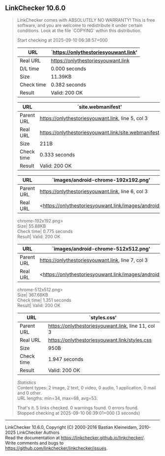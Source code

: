 ## LinkChecker 10.6.0

  

> LinkChecker comes with ABSOLUTELY NO WARRANTY! This is free software, and
> you are welcome to redistribute it under certain conditions. Look at the
> file `COPYING' within this distribution.  
>  
> Start checking at 2025-09-10 06:38:57+000  
>  
>  
>  URL | `https://onlythestoriesyouwant.link'  
> ---|---  
> Real URL| <https://onlythestoriesyouwant.link>  
> D/L time| 0.000 seconds  
> Size| 11.39KB  
> Check time| 0.382 seconds  
> Result| Valid: 200 OK  
>  
>  
>  
>  URL | `site.webmanifest'  
> ---|---  
> Parent URL| <https://onlythestoriesyouwant.link>, line 5, col 3  
> Real URL| <https://onlythestoriesyouwant.link/site.webmanifest>  
> Size| 211B  
> Check time| 0.333 seconds  
> Result| Valid: 200 OK  
>  
>  
>  
>  URL | `images/android-chrome-192x192.png'  
> ---|---  
> Parent URL| <https://onlythestoriesyouwant.link>, line 6, col 3  
> Real URL| <https://onlythestoriesyouwant.link/images/android-
> chrome-192x192.png>  
> Size| 55.88KB  
> Check time| 0.775 seconds  
> Result| Valid: 200 OK  
>  
>  
>  
>  URL | `images/android-chrome-512x512.png'  
> ---|---  
> Parent URL| <https://onlythestoriesyouwant.link>, line 7, col 3  
> Real URL| <https://onlythestoriesyouwant.link/images/android-
> chrome-512x512.png>  
> Size| 367.68KB  
> Check time| 1.351 seconds  
> Result| Valid: 200 OK  
>  
>  
>  
>  URL | `styles.css'  
> ---|---  
> Parent URL| <https://onlythestoriesyouwant.link>, line 11, col 3  
> Real URL| <https://onlythestoriesyouwant.link/styles.css>  
> Size| 950B  
> Check time| 1.947 seconds  
> Result| Valid: 200 OK  
>  
>  
> _Statistics_  
>  Content types: 2 image, 2 text, 0 video, 0 audio, 1 application, 0 mail and
> 0 other.  
>  URL lengths: min=34, max=68, avg=53.  
>  
>  That's it. 5 links checked. 0 warnings found. 0 errors found.  
>  Stopped checking at 2025-09-10 06:39:01+000 (3 seconds)

  

* * *

LinkChecker 10.6.0, Copyright (C) 2000-2016 Bastian Kleineidam, 2010-2025
LinkChecker Authors  
Read the documentation at <https://linkchecker.github.io/linkchecker/>.  
Write comments and bugs to
<https://github.com/linkchecker/linkchecker/issues>.  

